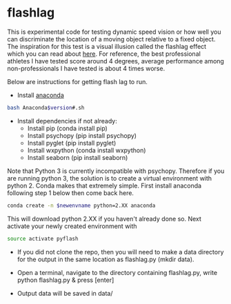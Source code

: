 # flashlag
This is experimental code for testing dynamic speed vision or how well you can discriminate the location of a moving object relative to a fixed object. The inspiration for this test is a visual illusion called the flashlag effect which you can read about [here](https://en.wikipedia.org/wiki/Flash_lag_illusion). For reference, the best professional athletes I have tested score around 4 degrees, average performance among non-professionals I have tested is about 4 times worse.  

Below are instructions for getting flash lag to run. 

* Install [anaconda](http://continuum.io/downloads)
```bash
bash Anaconda$version#.sh
```
* Install dependencies if not already:
  * Install pip (conda install pip)
  * Install psychopy (pip install psychopy) 
  * Install pyglet (pip install pyglet)
  * Install wxpython (conda install wxpython)
  * Install seaborn (pip install seaborn) 
  
Note that Python 3 is currently incompatible with psychopy. Therefore if you are running python 3, the solution is to create a virtual environment with python 2. Conda makes that extremely simple. First install anaconda following step 1 below then come back here. 

```bash
conda create -n $newenvname python=2.XX anaconda 
```
This will download python 2.XX if you haven't already done so. Next activate your newly created environment with

```bash
source activate pyflash
```
  
* If you did not clone the repo, then you will need to make a data directory for the output in the same location as flashlag.py (mkdir data).

* Open a terminal, navigate to the directory containing flashlag.py, write python flashlag.py & press [enter]

* Output data will be saved in data/

